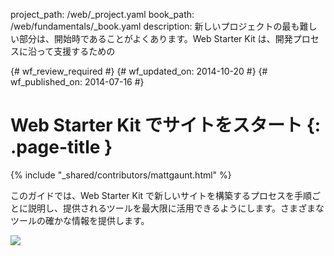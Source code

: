project_path: /web/_project.yaml
book_path: /web/fundamentals/_book.yaml
description: 新しいプロジェクトの最も難しい部分は、開始時であることがよくあります。Web Starter Kit は、開発プロセスに沿って支援するための

{# wf_review_required #}
{# wf_updated_on: 2014-10-20 #}
{# wf_published_on: 2014-07-16 #}

# Web Starter Kit でサイトをスタート {: .page-title }

{% include "_shared/contributors/mattgaunt.html" %}



このガイドでは、Web Starter Kit で新しいサイトを構築するプロセスを手順ごとに説明し、提供されるツールを最大限に活用できるようにします。さまざまなツールの確かな情報を提供します。

<img src="images/wsk-on-pixel-n5.png">

